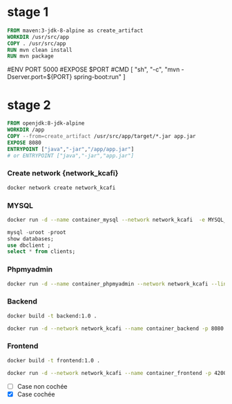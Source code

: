 # stage 1
``` dockerfile
FROM maven:3-jdk-8-alpine as create_artifact
WORKDIR /usr/src/app
COPY . /usr/src/app
RUN mvn clean install
RUN mvn package
```

#ENV PORT 5000
#EXPOSE $PORT
#CMD [ "sh", "-c", "mvn -Dserver.port=${PORT} spring-boot:run" ]

# stage 2

``` dockerfile
FROM openjdk:8-jdk-alpine
WORKDIR /app 
COPY --from=create_artifact /usr/src/app/target/*.jar app.jar
EXPOSE 8080
ENTRYPOINT ["java","-jar","/app/app.jar"]
# or ENTRYPOINT ["java","-jar","app.jar"]
```

### Create network  {network_kcafi}
``` sh
docker network create network_kcafi
```

### MYSQL 

``` sh
docker run -d --name container_mysql --network network_kcafi  -e MYSQL_ROOT_PASSWORD=root -e MYSQL_DATABASE=dbclient -d mysql:8
```

``` sql
mysql -uroot -proot
show databases;
use dbclient ;
select * from clients;
```
### Phpmyadmin 
``` sh
docker run -d --name container_phpmyadmin --network network_kcafi --link container_mysql:db -p 7000:80 -v /some/local/directory/config.user.inc.php:/etc/phpmyadmin/config.user.inc.php phpmyadmin
``` 

### Backend
``` sh
docker build -t backend:1.0 .
```
``` sh
docker run -d --network network_kcafi --name container_backend -p 8080:8080 backend:1.0
```
### Frontend
``` sh
docker build -t frontend:1.0 .
```
``` sh
docker run -d --network network_kcafi --name container_frontend -p 4200:80 frontend:1.0
```
- [ ] Case non cochée
- [x] Case cochée
